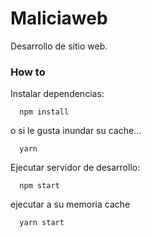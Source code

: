 # Maliciaweb
Desarrollo de sitio web.

### How to
Instalar dependencias: 
```
  npm install
```
o si le gusta inundar su cache...
```
  yarn
```
Ejecutar servidor de desarrollo:
```
  npm start
```
ejecutar a su memoria cache
```
  yarn start
```